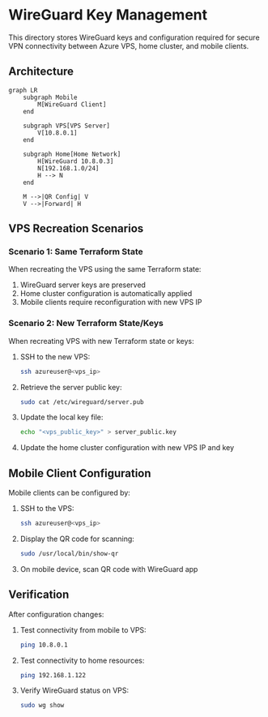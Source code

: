 # WireGuard Key Management

This directory stores WireGuard keys and configuration required for secure VPN connectivity between Azure VPS, home cluster, and mobile clients.

## Architecture

```mermaid
graph LR
    subgraph Mobile
        M[WireGuard Client]
    end

    subgraph VPS[VPS Server]
        V[10.8.0.1]
    end

    subgraph Home[Home Network]
        H[WireGuard 10.8.0.3]
        N[192.168.1.0/24]
        H --> N
    end

    M -->|QR Config| V
    V -->|Forward| H
```

## VPS Recreation Scenarios

### Scenario 1: Same Terraform State

When recreating the VPS using the same Terraform state:

1. WireGuard server keys are preserved
2. Home cluster configuration is automatically applied
3. Mobile clients require reconfiguration with new VPS IP

### Scenario 2: New Terraform State/Keys

When recreating VPS with new Terraform state or keys:

1. SSH to the new VPS:

   ```bash
   ssh azureuser@<vps_ip>
   ```

2. Retrieve the server public key:

   ```bash
   sudo cat /etc/wireguard/server.pub
   ```

3. Update the local key file:

   ```bash
   echo "<vps_public_key>" > server_public.key
   ```

4. Update the home cluster configuration with new VPS IP and key

## Mobile Client Configuration

Mobile clients can be configured by:

1. SSH to the VPS:

   ```bash
   ssh azureuser@<vps_ip>
   ```

2. Display the QR code for scanning:

   ```bash
   sudo /usr/local/bin/show-qr
   ```

3. On mobile device, scan QR code with WireGuard app

## Verification

After configuration changes:

1. Test connectivity from mobile to VPS:

   ```bash
   ping 10.8.0.1
   ```

2. Test connectivity to home resources:

   ```bash
   ping 192.168.1.122
   ```

3. Verify WireGuard status on VPS:

   ```bash
   sudo wg show
   ```
